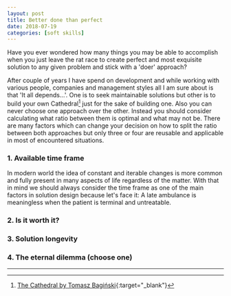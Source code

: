 ```yaml
---
layout: post
title: Better done than perfect
date: 2018-07-19
categories: [soft skills]
---
```

Have you ever wondered how many things you may be able to accomplish when you just leave the rat race to create perfect and most exquisite solution to any given problem and stick with a 'doer' approach?

After couple of years I have spend on development and while working with various people, companies and management styles all I am sure about is that 'It all depends...'. One is to seek maintainable solutions but other is to build your own Cathedral[^1] just for the sake of building one. Also you can never choose one approach over the other. Instead you should consider calculating what ratio between them is optimal and what may not be. There are many factors which can change your decision on how to split the ratio between both approaches but only three or four are reusable and applicable in most of encountered situations.

### 1. Available time frame

In modern world the idea of constant and iterable changes is more common and fully present in many aspects of life regardless of the matter. With that in mind we should always consider the time frame as one of the main factors in solution design because let's face it: A late ambulance is meaningless when the patient is terminal and untreatable.

### 2. Is it worth it?



### 3. Solution longevity



### 4. The eternal dilemma (choose one)

---
[^1]: [The Cathedral by Tomasz Bagiński](https://www.youtube.com/watch?v=tPROKr2EfpM){:target="_blank"}
